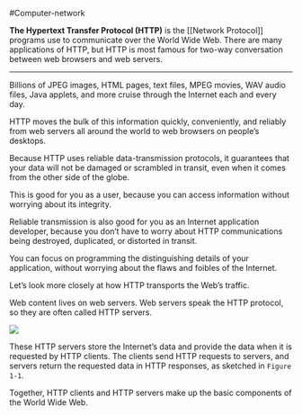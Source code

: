 #Computer-network


**The Hypertext Transfer Protocol (HTTP)** is the [[Network Protocol]] programs use to communicate over the World Wide Web. There are many applications of HTTP, but HTTP is most famous for two-way conversation between web browsers and web servers.

---

Billions of JPEG images, HTML pages, text files, MPEG movies, WAV audio files,
Java applets, and more cruise through the Internet each and every day. 

HTTP moves the bulk of this information quickly, conveniently, and reliably from web servers all around the world to web browsers on people’s desktops.

Because HTTP uses reliable data-transmission protocols, it guarantees that your data will not be damaged or scrambled in transit, even when it comes from the other side of the globe. 

This is good for you as a user, because you can access information without
worrying about its integrity. 

Reliable transmission is also good for you as an Internet application developer, because you don’t have to worry about HTTP communications being destroyed, duplicated, or distorted in transit. 

You can focus on programming the distinguishing details of your application, without worrying about the flaws and foibles of the Internet. 

Let’s look more closely at how HTTP transports the Web’s traffic.

Web content lives on web servers. Web servers speak the HTTP protocol, so they are often called HTTP servers. 

![](http-client-server-model.png)

These HTTP servers store the Internet’s data and provide the data when it is requested by HTTP clients. The clients send HTTP requests to servers, and servers return the requested data in HTTP responses, as sketched in `Figure 1-1`.

Together, HTTP clients and HTTP servers make up the basic components of the World Wide Web.